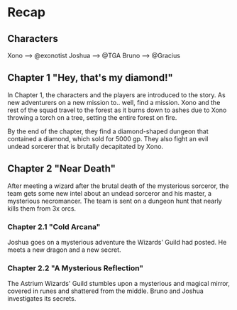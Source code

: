 # Recap

## Characters
Xono --> @exonotist
Joshua --> @TGA
Bruno --> @Gracius

## Chapter 1 "Hey, that's my diamond!"
In Chapter 1, the characters and the players are introduced to the story. As new adventurers on a new mission to.. well, find a mission. Xono and the rest of the squad travel to the forest as it burns down to ashes due to Xono throwing a torch on a tree, setting the entire forest on fire. 

By the end of the chapter, they find a diamond-shaped dungeon that contained a diamond, which sold for 5000 gp. They also fight an evil undead sorcerer that is brutally decapitated by Xono.

## Chapter 2 "Near Death"
After meeting a wizard after the brutal death of the mysterious sorceror, the team gets some new intel about an undead sorceror and his master, a mysterious necromancer. The team is sent on a dungeon hunt that nearly kills them from 3x orcs.

### Chapter 2.1 "Cold Arcana"
Joshua goes on a mysterious adventure the Wizards' Guild had posted. He meets a new dragon and a new secret.

### Chapter 2.2 "A Mysterious Reflection"
The Astrium Wizards' Guild stumbles upon a mysterious and magical mirror, covered in runes and shattered from the middle. Bruno and Joshua investigates its secrets.